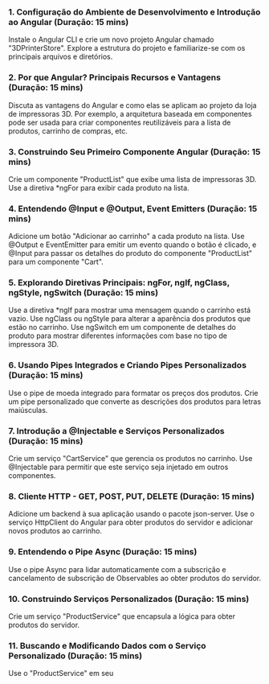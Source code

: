 ### 1. Configuração do Ambiente de Desenvolvimento e Introdução ao Angular (Duração: 15 mins)

  Instale o Angular CLI e crie um novo projeto Angular chamado "3DPrinterStore". Explore a estrutura do projeto e familiarize-se com os principais arquivos e diretórios.

### 2. Por que Angular? Principais Recursos e Vantagens (Duração: 15 mins)

  Discuta as vantagens do Angular e como elas se aplicam ao projeto da loja de impressoras 3D. Por exemplo, a arquitetura baseada em componentes pode ser usada para criar componentes reutilizáveis para a lista de produtos, carrinho de compras, etc.

### 3. Construindo Seu Primeiro Componente Angular (Duração: 15 mins)

  Crie um componente "ProductList" que exibe uma lista de impressoras 3D. Use a diretiva *ngFor para exibir cada produto na lista.

### 4. Entendendo @Input e @Output, Event Emitters (Duração: 15 mins)

  Adicione um botão "Adicionar ao carrinho" a cada produto na lista. Use @Output e EventEmitter para emitir um evento quando o botão é clicado, e @Input para passar os detalhes do produto do componente "ProductList" para um componente "Cart".

### 5. Explorando Diretivas Principais: ngFor, ngIf, ngClass, ngStyle, ngSwitch (Duração: 15 mins)

  Use a diretiva *ngIf para mostrar uma mensagem quando o carrinho está vazio. Use ngClass ou ngStyle para alterar a aparência dos produtos que estão no carrinho. Use ngSwitch em um componente de detalhes do produto para mostrar diferentes informações com base no tipo de impressora 3D.

### 6. Usando Pipes Integrados e Criando Pipes Personalizados (Duração: 15 mins)

  Use o pipe de moeda integrado para formatar os preços dos produtos. Crie um pipe personalizado que converte as descrições dos produtos para letras maiúsculas.

### 7. Introdução a @Injectable e Serviços Personalizados (Duração: 15 mins)

  Crie um serviço "CartService" que gerencia os produtos no carrinho. Use @Injectable para permitir que este serviço seja injetado em outros componentes.

### 8. Cliente HTTP - GET, POST, PUT, DELETE (Duração: 15 mins)

  Adicione um backend à sua aplicação usando o pacote json-server. Use o serviço HttpClient do Angular para obter produtos do servidor e adicionar novos produtos ao carrinho.

### 9. Entendendo o Pipe Async (Duração: 15 mins)

  Use o pipe Async para lidar automaticamente com a subscrição e cancelamento de subscrição de Observables ao obter produtos do servidor.

### 10. Construindo Serviços Personalizados (Duração: 15 mins)

  Crie um serviço "ProductService" que encapsula a lógica para obter produtos do servidor.

### 11. Buscando e Modificando Dados com o Serviço Personalizado (Duração: 15 mins)

  Use o "ProductService" em seu
